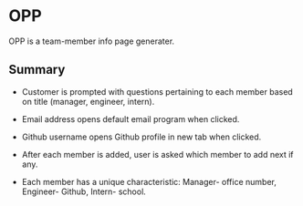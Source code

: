 # OPP

OPP is a team-member info page generater.

## Summary

* Customer is prompted with questions pertaining to each member based on title (manager, engineer, intern).

* Email address opens default email program when clicked.

* Github username opens Github profile in new tab when clicked.

* After each member is added, user is asked which member to add next if any.

* Each member has a unique characteristic: Manager- office number, Engineer- Github, Intern- school.

